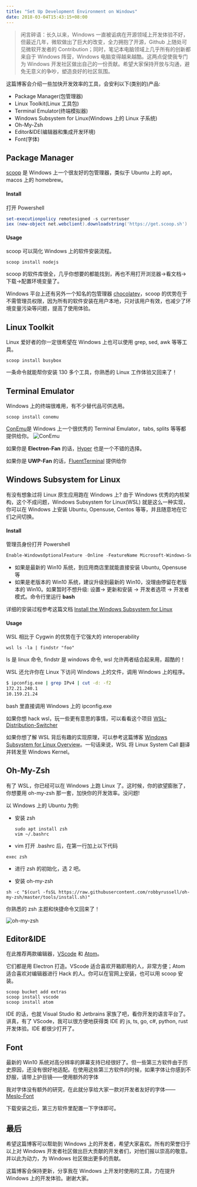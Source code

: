 ```yaml
---
title: "Set Up Development Environment on Windows"
date: 2018-03-04T15:43:15+08:00
---
```


> 闲言碎语：长久以来，Windows 一直被诟病在开源领域上开发体验不好，但最近几年，微软做出了巨大的改变，全力拥抱了开源，Github 上随处可见微软开发者的 Contribution；同时，笔记本电脑领域上几乎所有的创新都来自于 Windows 阵营，Windows 电脑变得越来越酷。这两点促使我专门为 Windows 开发社区做出自己的一份贡献。希望大家保持开放与沟通，避免无意义的争吵，塑造良好的社区氛围。

这篇博客会介绍一些加快开发效率的工具，会安利以下(类别的)产品:

* Package Manager(包管理器)
* Linux Toolkit(Linux 工具包)
* Terminal Emulator(终端模拟器)
* Windows Subsystem for Linux(Windows 上的 Linux 子系统)
* Oh-My-Zsh
* Editor&IDE(编辑器和集成开发环境)
* Font(字体)

## Package Manager
[scoop](https://github.com/lukesampson/scoop) 是 Windows 上一个很友好的包管理器，类似于 Ubuntu 上的 apt，macos 上的 homebrew。

#### Install
打开 Powershell
```Powershell
set-executionpolicy remotesigned -s currentuser
iex (new-object net.webclient).downloadstring('https://get.scoop.sh')
```
#### Usage
scoop 可以简化 Windows 上的软件安装流程。
```shell
scoop install nodejs
```
scoop 的软件库很全，几乎你想要的都能找到，再也不用打开浏览器->看文档->下载->配置环境变量了。

Windows 平台上还有另外一个知名的包管理器 [chocolatey](https://chocolatey.org/)，scoop 的优势在于不需管理员权限，因为所有的软件安装在用户本地，只对该用户有效，也减少了环境变量污染等问题，提高了使用体验。
## Linux Toolkit
Linux 爱好者的你一定很希望在 Windows 上也可以使用 grep, sed, awk 等等工具。
```shell
scoop install busybox
```
一条命令就能帮你安装 130 多个工具，你熟悉的 Linux 工作体验又回来了！
## Terminal Emulator
Windows 上的终端很难用，有不少替代品可供选用。
```shell
scoop install conemu
```
[ConEmu](https://github.com/Maximus5/ConEmu)是 Windows 上一个很优秀的 Terminal Emulator，tabs, splits 等等都提供给你。
![ConEmu](images/set-up-development-environment-on-windows/ConEmu.png)

如果你是 **Electron-Fan** 的话，[Hyper](https://github.com/zeit/hyper) 也是一个不错的选择。

如果你是 **UWP-Fan** 的话，[FluentTerminal](https://github.com/felixse/FluentTerminal) 提供给你
## Windows Subsystem for Linux
有没有想象过将 Linux 原生应用跑在 Windows 上? 由于 Windows 优秀的内核架构，这个不成问题，Windows Subsystem for Linux(WSL) 就是这么一种实现，你可以在 Windows 上安装 Ubuntu, Opensuse, Centos 等等，并且随意地在它们之间切换。

#### Install
管理员身份打开 Powershell
```Powershell
Enable-WindowsOptionalFeature -Online -FeatureName Microsoft-Windows-Subsystem-Linux
```

* 如果是最新的 Win10 系统，到应用商店里就能直接安装 Ubuntu, Opensuse 等
* 如果是老版本的 Win10 系统，建议升级到最新的 Win10，没理由停留在老版本的 Win10。如果暂时不想升级:
设置-> 更新和安装 -> 开发者选项 -> 开发者模式。命令行里运行 **bash**

详细的安装过程参考这篇文档 [Install the Windows Subsystem for Linux](https://docs.microsoft.com/zh-cn/windows/wsl/install-win10)


#### Usage

WSL 相比于 Cygwin 的优势在于它强大的 interoperability

> 
```shell
wsl ls -la | findstr "foo"
```
ls 是 linux 命令, findstr 是 windows 命令, wsl 允许两者结合起来用，超酷的！

> 
WSL 还允许你在 Linux 下访问 Windows 上的文件，调用 Windows 上的程序。
```bash
$ ipconfig.exe | grep IPv4 | cut -d: -f2
172.21.240.1
10.159.21.24
```
bash 里直接调用 Windows 上的 ipconfig.exe

如果你想 hack wsl，玩一些更有意思的事情，可以看看这个项目 [WSL-Distribution-Switcher](https://github.com/RoliSoft/WSL-Distribution-Switcher)

如果你想了解 WSL 背后有趣的实现原理，可以参考这篇博客 [Windows Subsystem for Linux Overview](https://blogs.msdn.microsoft.com/wsl/2016/04/22/windows-subsystem-for-linux-overview/)。一句话来说，WSL 将 Linux System Call 翻译并转发至 Windows Kernel。

## Oh-My-Zsh
有了 WSL，你已经可以在 Windows 上跑 Linux 了。这时候，你的欲望膨胀了，你想要用 oh-my-zsh 那一套，加快你的开发效率。没问题!

以 Windows 上的 Ubuntu 为例:

* 安装 zsh

  ```shell
  sudo apt install zsh
  vim ~/.bashrc
  ```
* vim 打开 .bashrc 后，在第一行加上以下代码

```shell
exec zsh
```

* 进行 zsh 的初始化，选 2 吧。

* 安装 oh-my-zsh

```shell
sh -c "$(curl -fsSL https://raw.githubusercontent.com/robbyrussell/oh-my-zsh/master/tools/install.sh)"
```

你熟悉的 zsh 主题和快捷命令又回来了！

![oh-my-zsh](images/set-up-development-environment-on-windows/oh-my-zsh.png)
## Editor&IDE
在此推荐两款编辑器，[VScode](https://code.visualstudio.com/) 和 [Atom](https://atom.io/)。

它们都是用 Electron 打造。VScode 适合喜欢开箱即用的人，非常方便；Atom 适合喜欢对编辑器进行 Hack 的人。你可以在官网上安装，也可以用 scoop 安装。
```shell
scoop bucket add extras
scoop install vscode
scoop install atom
```

IDE 的话，也就 Visual Studio 和 Jetbrains 家族了吧，看你开发的语言平台了。讲真，有了 VScode，我可以很方便地获得类 IDE 的 js, ts, go, c#, python, rust 开发体验。IDE 都很少打开了。
## Font
最新的 Win10 系统对高分辨率的屏幕支持已经很好了。但一些第三方软件由于历史原因，还没有很好地适配。在使用这些第三方软件的时候，如果字体让你感到不舒服，请带上护目镜——使用额外的字体

我对字体没有额外的研究，在此就分享给大家一款对开发者友好的字体——[Meslo-Font](https://github.com/andreberg/Meslo-Font)

下载安装之后，第三方软件里配置一下字体即可。

## 最后
希望这篇博客可以帮助到 Windows 上的开发者，希望大家喜欢。所有的荣誉归于以上对 Windows 开发者社区做出巨大贡献的开发者们，对他们报以崇高的敬意。并以此为动力，为 Windows 社区做出更多的贡献。

这篇博客会保持更新，分享我在 Windows 上开发时使用的工具，力在提升 Windows 上的开发体验。谢谢大家。